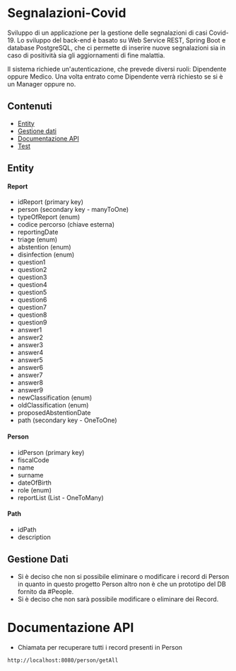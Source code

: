 # Segnalazioni-Covid
Sviluppo di un applicazione per la gestione delle segnalazioni di casi Covid-19.
Lo sviluppo del back-end è basato su Web Service REST, Spring Boot e database PostgreSQL, che ci permette di inserire nuove segnalazioni sia in caso di positività sia gli aggiornamenti di fine malattia.

Il sistema richiede un'autenticazione, che prevede diversi ruoli: Dipendente oppure Medico. Una volta entrato come Dipendente verrà richiesto se si è un Manager oppure no.

## Contenuti
- [Entity](#Entity)
- [Gestione dati](#gestione-dati)
- [Documentazione API](#Documentazione-API)
- [Test](#Test)

## Entity
#### Report
- idReport (primary key)
- person (secondary key - manyToOne)
- typeOfReport (enum)
- codice percorso (chiave esterna)
- reportingDate
- triage (enum)
- abstention (enum)
- disinfection (enum)
- question1
- question2
- question3
- question4
- question5
- question6
- question7
- question8
- question9
- answer1
- answer2
- answer3
- answer4
- answer5
- answer6
- answer7
- answer8
- answer9
- newClassification (enum)
- oldClassification (enum)
- proposedAbstentionDate
- path (secondary key - OneToOne)

#### Person
- idPerson (primary key)
- fiscalCode
- name
- surname
- dateOfBirth
- role (enum)
- reportList (List<Report> - OneToMany)

#### Path
- idPath
- description

## Gestione Dati
- Si è deciso che non si possibile eliminare o modificare i record di Person in quanto in questo progetto Person altro non è che un prototipo del DB fornito da \#People.
- Si è deciso che non sarà possibile modificare o eliminare dei Record. 
  
# Documentazione API
  
  - Chiamata per recuperare tutti i record presenti in Person
  ```
  http://localhost:8080/person/getAll
  ```
  

